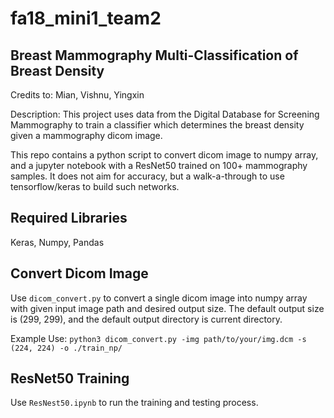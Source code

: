 # fa18_mini1_team2
## Breast Mammography Multi-Classification of Breast Density
Credits to: Mian, Vishnu, Yingxin

Description: This project uses data from the Digital Database for Screening Mammography to train a classifier which determines the breast density given a mammography dicom image. 

This repo contains a python script to convert dicom image to numpy array, and a jupyter notebook with a ResNet50 trained on 100+ mammography samples. It does not aim for accuracy, but a walk-a-through to use tensorflow/keras to build such networks.
 ## Required Libraries
 Keras, Numpy, Pandas

 ## Convert Dicom Image
 Use `dicom_convert.py` to convert a single dicom image into numpy array with given
 input image path and desired output size. The default output size is (299, 299), and
 the default output directory is current directory.

 Example Use:
 `python3 dicom_convert.py -img path/to/your/img.dcm -s (224, 224) -o ./train_np/`
 ## ResNet50 Training
 Use `ResNest50.ipynb` to run the training and testing process.
